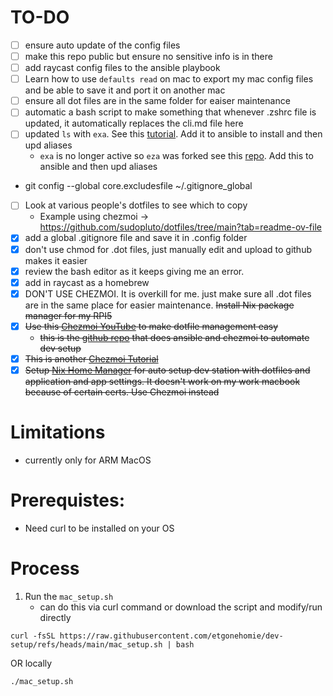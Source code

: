 # TO-DO

- [ ] ensure auto update of the config files
- [ ] make this repo public but ensure no sensitive info is in there
- [ ] add raycast config files to the ansible playbook
- [ ] Learn how to use `defaults read` on mac to export my mac config files and be able to save it and port it on another mac
- [ ] ensure all dot files are in the same folder for eaiser maintenance
- [ ] automatic a bash script to make something that whenever .zshrc file is updated, it automatically replaces the cli.md file here
- [ ] updated `ls` with `exa`. See this [tutorial](https://www.youtube.com/watch?v=M4UAePWHtbs). Add it to ansible to install and then upd aliases
  - `exa` is no longer active so `eza` was forked see this [repo](https://github.com/eza-community/eza). Add this to ansible and then upd aliases
- git config --global core.excludesfile ~/.gitignore_global
- [ ] Look at various people's dotfiles to see which to copy 
  - Example using chezmoi -> https://github.com/sudopluto/dotfiles/tree/main?tab=readme-ov-file
- [X] add a global .gitignore file and save it in .config folder
- [X] don't use chmod for .dot files, just manually edit and upload to github makes it easier
- [X] review the bash editor as it keeps giving me an error.
- [X] add in raycast as a homebrew
- [X] DON'T USE CHEZMOI. It is overkill for me. just make sure all .dot files are in the same place for easier maintenance. ~~Install Nix package manager for my RPI5~~ 
- [X] ~~Use this [Chezmoi YouTube](https://youtu.be/-RkANM9FfTM?si=CoKFs_fzKWlJnxiY) to make dotfile management easy~~
	- ~~this is the [github repo](https://github.com/logandonley/dotfiles) that does ansible and chezmoi to automate dev setup~~
- [X] ~~This is another [Chezmoi Tutorial](https://medium.com/@alfor93/cross-platform-dotfiles-with-chezmoi-nix-brew-and-devpod-0fd478e40ce)~~
- [X] ~~Setup [Nix Home Manager](https://www.youtube.com/watch?v=xXlCcdPz6Vc) for auto setup dev station with dotfiles and application and app settings. It doesn't work on my work macbook because of certain certs. Use Chezmoi instead~~

# Limitations
- currently only for ARM MacOS

# Prerequistes:
- Need curl to be installed on your OS

# Process
1. Run the `mac_setup.sh`
	- can do this via curl command or download the script and modify/run directly
```
curl -fsSL https://raw.githubusercontent.com/etgonehomie/dev-setup/refs/heads/main/mac_setup.sh | bash
```
OR locally
```
./mac_setup.sh
```
